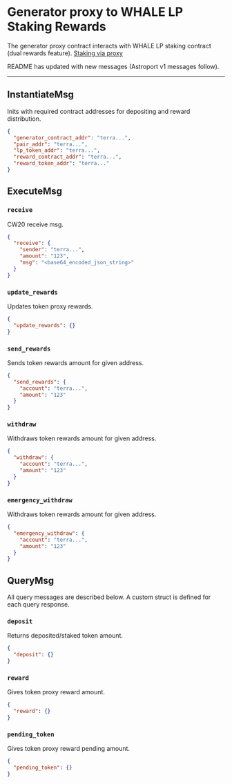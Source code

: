 # Generator proxy to WHALE LP Staking Rewards

The generator proxy contract interacts with WHALE LP staking contract (dual rewards feature). [Staking via proxy](https://miro.medium.com/max/1400/0*8hn2NSnZJZTa9YGV)

README has updated with new messages (Astroport v1 messages follow).

---

## InstantiateMsg

Inits with required contract addresses for depositing and reward distribution.

```json
{
  "generator_contract_addr": "terra...",
  "pair_addr": "terra...",
  "lp_token_addr": "terra...",
  "reward_contract_addr": "terra...",
  "reward_token_addr": "terra..."
}
```

## ExecuteMsg

### `receive`

CW20 receive msg.

```json
{
  "receive": {
    "sender": "terra...",
    "amount": "123",
    "msg": "<base64_encoded_json_string>"
  }
}
```

### `update_rewards`

Updates token proxy rewards.

```json
{
  "update_rewards": {}
}
```

### `send_rewards`

Sends token rewards amount for given address.

```json
{
  "send_rewards": {
    "account": "terra...",
    "amount": "123"
  }
}
```

### `withdraw`

Withdraws token rewards amount for given address.

```json
{
  "withdraw": {
    "account": "terra...",
    "amount": "123"
  }
}
```

### `emergency_withdraw`

Withdraws token rewards amount for given address.

```json
{
  "emergency_withdraw": {
    "account": "terra...",
    "amount": "123"
  }
}
```

## QueryMsg

All query messages are described below. A custom struct is defined for each query response.

### `deposit`

Returns deposited/staked token amount.

```json
{
  "deposit": {}
}
```

### `reward`

Gives token proxy reward amount.

```json
{
  "reward": {}
}
```

### `pending_token`

Gives token proxy reward pending amount.

```json
{
  "pending_token": {}
}
```
